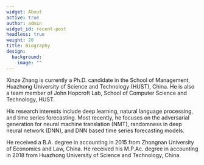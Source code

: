 ```yaml
---
widget: About
active: true
author: admin
widget_id: recent-post
headless: true
weight: 20
title: Biography
design:
  background:
    image: ""
---
```

Xinze Zhang is currently a Ph.D. candidate in the School of Management, Huazhong University of Science and Technology (HUST), China. He is also a team member of John Hopcroft Lab, School of Computer Science and Technology, HUST. 

His research interests include deep learning, natural language processing, and time series forecasting. Most recently, he focuses on the adversarial generation for neural machine translation (NMT), randomness in deep neural network (DNN), and DNN based time series forecasting models.

He received a B.A. degree in accounting in 2015 from Zhongnan University of Economics and Law, China. He received his M.P.Ac. degree in accounting in 2018 from Huazhong University of Science and Technology, China.